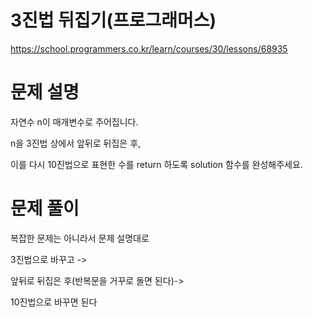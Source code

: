 # 3진법 뒤집기(프로그래머스)
https://school.programmers.co.kr/learn/courses/30/lessons/68935

# 문제 설명

자연수 n이 매개변수로 주어집니다. 

n을 3진법 상에서 앞뒤로 뒤집은 후, 

이를 다시 10진법으로 표현한 수를 return 하도록 solution 함수를 완성해주세요.

# 문제 풀이

복잡한 문제는 아니라서 문제 설명대로 

3진법으로 바꾸고 ->

앞뒤로 뒤집은 후(반복문을 거꾸로 돌면 된다)->

10진법으로 바꾸면 된다
